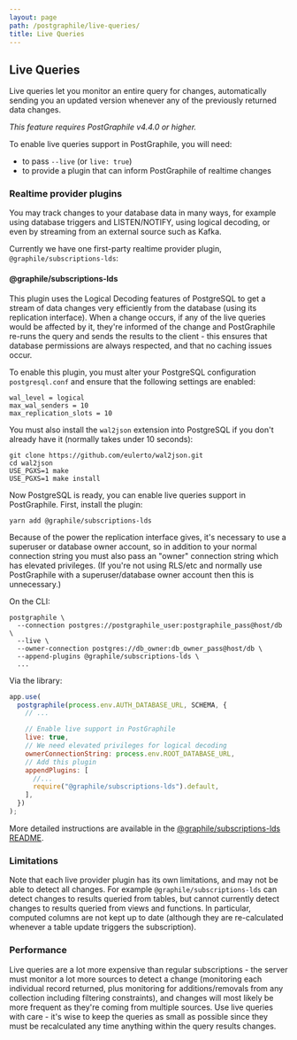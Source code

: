 ```yaml
---
layout: page
path: /postgraphile/live-queries/
title: Live Queries
---
```


## Live Queries

<p class='intro'>
Live queries let you monitor an entire query for changes, automatically
sending you an updated version whenever any of the previously returned
data changes.
</p>

_This feature requires PostGraphile v4.4.0 or higher._

To enable live queries support in PostGraphile, you will need:

- to pass `--live` (or `live: true`)
- to provide a plugin that can inform PostGraphile of realtime changes

### Realtime provider plugins

You may track changes to your database data in many ways, for example
using database triggers and LISTEN/NOTIFY, using logical decoding, or
even by streaming from an external source such as Kafka.

Currently we have one first-party realtime provider plugin, `@graphile/subscriptions-lds`:

#### @graphile/subscriptions-lds

This plugin uses the Logical Decoding features of PostgreSQL to get a stream
of data changes very efficiently from the database (using its replication
interface). When a change occurs, if any of the live queries would be
affected by it, they're informed of the change and PostGraphile re-runs
the query and sends the results to the client - this ensures that database
permissions are always respected, and that no caching issues occur.

To enable this plugin, you must alter your PostgreSQL configuration `postgresql.conf`
and ensure that the following settings are enabled:

```
wal_level = logical
max_wal_senders = 10
max_replication_slots = 10
```

You must also install the `wal2json` extension into PostgreSQL if you don't
already have it (normally takes under 10 seconds):

```
git clone https://github.com/eulerto/wal2json.git
cd wal2json
USE_PGXS=1 make
USE_PGXS=1 make install
```

Now PostgreSQL is ready, you can enable live queries support in PostGraphile.
First, install the plugin:

```
yarn add @graphile/subscriptions-lds
```

Because of the power the replication interface gives, it's necessary to use
a superuser or database owner account, so in addition to your normal connection
string you must also pass an "owner" connection string which has elevated
privileges. (If you're not using RLS/etc and normally use PostGraphile with
a superuser/database owner account then this is unnecessary.)

On the CLI:

```
postgraphile \
  --connection postgres://postgraphile_user:postgraphile_pass@host/db \
  --live \
  --owner-connection postgres://db_owner:db_owner_pass@host/db \
  --append-plugins @graphile/subscriptions-lds \
  ...
```

Via the library:

```js
app.use(
  postgraphile(process.env.AUTH_DATABASE_URL, SCHEMA, {
    // ...

    // Enable live support in PostGraphile
    live: true,
    // We need elevated privileges for logical decoding
    ownerConnectionString: process.env.ROOT_DATABASE_URL,
    // Add this plugin
    appendPlugins: [
      //...
      require("@graphile/subscriptions-lds").default,
    ],
  })
);
```

More detailed instructions are available in the [@graphile/subscriptions-lds
README](https://www.npmjs.com/package/@graphile/subscriptions-lds).

### Limitations

Note that each live provider plugin has its own limitations, and may not be
able to detect all changes. For example `@graphile/subscriptions-lds` can
detect changes to results queried from tables, but cannot currently detect
changes to results queried from views and functions. In particular, computed
columns are not kept up to date (although they are re-calculated whenever a
table update triggers the subscription).

### Performance

Live queries are a lot more expensive than regular subscriptions - the server
must monitor a lot more sources to detect a change (monitoring each
individual record returned, plus monitoring for additions/removals from any
collection including filtering constraints), and changes will most likely be
more frequent as they're coming from multiple sources. Use live queries with
care - it's wise to keep the queries as small as possible since they must be
recalculated any time anything within the query results changes.
